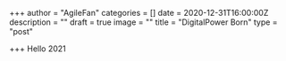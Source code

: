 +++
author = "AgileFan"
categories = []
date = 2020-12-31T16:00:00Z
description = ""
draft = true
image = ""
title = "DigitalPower Born"
type = "post"

+++
Hello 2021